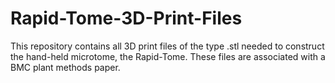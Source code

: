 # Rapid-Tome-3D-Print-Files
This repository contains all 3D print files of the type .stl needed to construct the hand-held microtome, the Rapid-Tome. These files are associated with a BMC plant methods paper.
